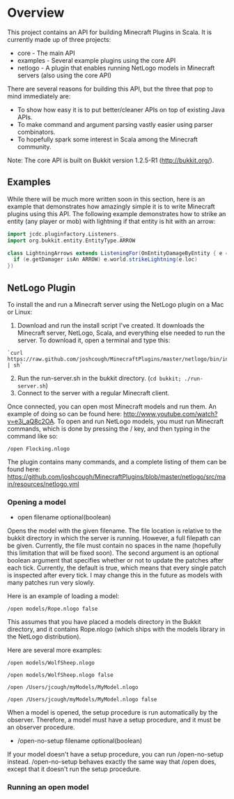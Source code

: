 # Overview

This project contains an API for building Minecraft Plugins in Scala. It is currently made up of three projects:

  * core     - The main API
  * examples - Several example plugins using the core API
  * netlogo  - A plugin that enables running NetLogo models in Minecraft servers (also using the core API)

There are several reasons for building this API, but the three that pop to mind immediately are:

  * To show how easy it is to put better/cleaner APIs on top of existing Java APIs.
  * To make command and argument parsing vastly easier using parser combinators.
  * To hopefully spark some interest in Scala among the Minecraft community.

Note: The core API is built on Bukkit version 1.2.5-R1 (http://bukkit.org/). 

## Examples

While there will be much more written soon in this section, here is an example that demonstrates how amazingly
simple it is to write Minecraft plugins using this API. The following example demonstrates how to strike
an entity (any player or mob) with lightning if that entity is hit with an arrow:

```scala
import jcdc.pluginfactory.Listeners._
import org.bukkit.entity.EntityType.ARROW

class LightningArrows extends ListeningFor(OnEntityDamageByEntity { e =>
  if (e.getDamager isAn ARROW) e.world.strikeLightning(e.loc)
})
```

## NetLogo Plugin

To install the and run a Minecraft server using the NetLogo plugin on a Mac or Linux:
  
  1. Download and run the install script I've created. It downloads the Minecraft server, NetLogo, Scala, and everything else needed to run the server. To download it, open a terminal and type this:

    `curl https://raw.github.com/joshcough/MinecraftPlugins/master/netlogo/bin/install.sh | sh`

  2. Run the run-server.sh in the bukkit directory. (`cd bukkit; ./run-server.sh`)
  3. Connect to the server with a regular Minecraft client. 

Once connected, you can open most Minecraft models and run them. An example of doing so can be 
found here: http://www.youtube.com/watch?v=e3i_aQ8c2OA. To open and run NetLogo models, you must 
run Minecraft commands, which is done by pressing the / key, and then typing in the command like so:

    /open Flocking.nlogo

The plugin contains many commands, and a complete listing of them can be found here: https://github.com/joshcough/MinecraftPlugins/blob/master/netlogo/src/main/resources/netlogo.yml

### Opening a model

  * open filename optional(boolean) 
  
Opens the model with the given filename. The file location is relative to the bukkit directory 
in which the server is running. However, a full filepath can be given. Currently, the file must 
contain no spaces in the name (hopefully this limitation that will be fixed soon). 
The second argument is an optional boolean argument that specifies whether or not to update the 
patches after each tick. Currently, the default is true, which means that every single patch is 
inspected after every tick. I may change this in the future as models with many patches run very slowly.

Here is an example of loading a model:

    /open models/Rope.nlogo false
    
This assumes that you have placed a models directory in the Bukkit directory, 
and it contains Rope.nlogo (which ships with the models library in the NetLogo distribution).
  
Here are several more examples:
  
    /open models/WolfSheep.nlogo
    
    /open models/WolfSheep.nlogo false
    
    /open /Users/jcough/myModels/MyModel.nlogo
    
    /open /Users/jcough/myModels/MyModel.nlogo false
  
When a model is opened, the setup procedure is run automatically by the observer. 
Therefore, a model must have a setup procedure, and it must be an observer procedure.

  * /open-no-setup filename optional(boolean)

If your model doesn't have a setup procedure, you can run /open-no-setup instead. 
/open-no-setup behaves exactly the same way that /open does, except that it doesn't run
the setup procedure.

### Running an open model
